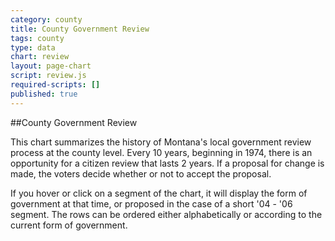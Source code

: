 ```yaml
---
category: county
title: County Government Review
tags: county
type: data
chart: review
layout: page-chart
script: review.js
required-scripts: []
published: true
---
```


##County Government Review

This chart summarizes the history of Montana's local government review process at the county level. Every 10 years, beginning in 1974, there is an opportunity for a citizen review that lasts 2 years. If a proposal for change is made, the voters decide whether or not to accept the proposal.

If you hover or click on a segment of the chart, it will display the form of government at that time, or proposed in the case of a short '04 - '06 segment. The rows can be ordered either alphabetically or according to the current form of government.
